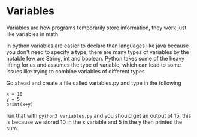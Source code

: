 # Variables

Variables are how programs temporarily store information, they work just like variables in math

In python variables are easier to declare than languages like java because you don't need to specify a type,
there are many types of variables by the notable few are String, int and boolean. Python takes some of the heavy lifting for us and assumes the type of variable, which can lead to some issues like trying to combine variables of different types

Go ahead and create a file called variables.py and type in the following

```
x = 10
y = 5
print(x+y)
```

run that with `python3 variables.py` and you should get an output of 15, this is because we stored 10 in the x variable and 5 in the y then printed the sum.

